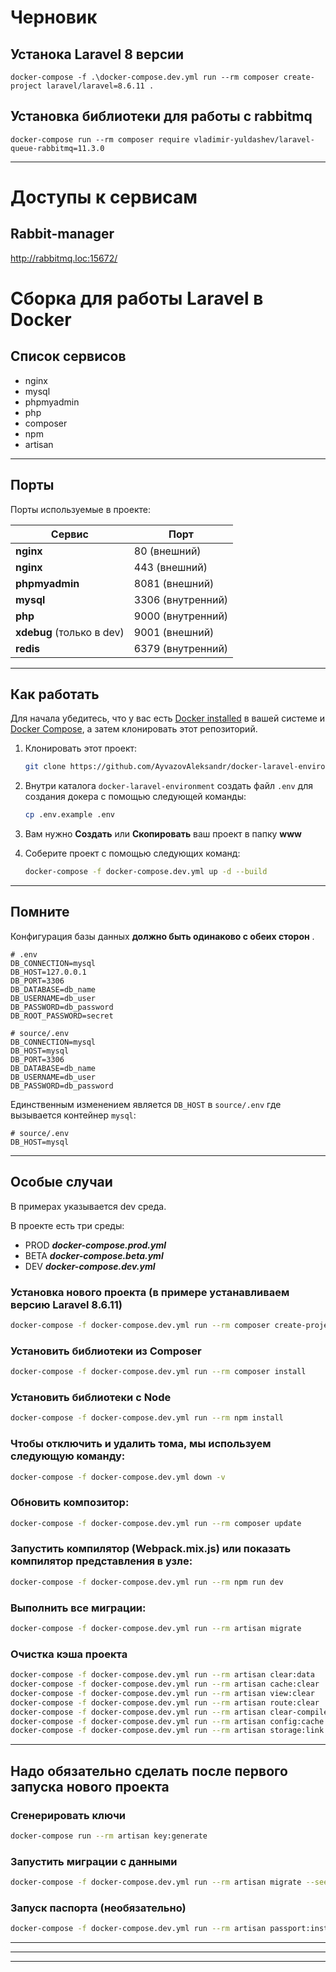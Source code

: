 # Черновик

## Устанока Laravel 8 версии 
```
docker-compose -f .\docker-compose.dev.yml run --rm composer create-project laravel/laravel=8.6.11 .
```

## Установка библиотеки для работы с rabbitmq
```
docker-compose run --rm composer require vladimir-yuldashev/laravel-queue-rabbitmq=11.3.0
```
---
# Доступы к сервисам
## Rabbit-manager
http://rabbitmq.loc:15672/


# Сборка для работы Laravel в Docker

## Список сервисов
* nginx
* mysql
* phpmyadmin
* php
* composer
* npm
* artisan

---
## Порты
Порты используемые в проекте:

| Сервис | Порт |
|--------|----- |
| **nginx** | 80 (внешний) |
| **nginx** | 443 (внешний) |
| **phpmyadmin** | 8081 (внешний) |
| **mysql** | 3306 (внутренний) |
| **php** | 9000 (внутренний) |
| **xdebug** (только в dev) | 9001 (внешний) |
| **redis** | 6379 (внутренний) |

---
## Как работать

Для начала убедитесь, что у вас есть [Docker installed](https://docs.docker.com/) в вашей системе и [Docker Compose](https://docs.docker.com/compose/install/), а затем клонировать этот репозиторий.

1. Клонировать этот проект:

   ```sh
   git clone https://github.com/AyvazovAleksandr/docker-laravel-environment.git
   ```

2. Внутри каталога `docker-laravel-environment` создать файл `.env` для создания докера с помощью следующей команды:

   ```sh
   cp .env.example .env
   ```

3. Вам нужно **Создать** или **Скопировать** ваш проект в папку **www**


4. Соберите проект с помощью следующих команд:

   ```sh
   docker-compose -f docker-compose.dev.yml up -d --build
   ```

---

## Помните

Конфигурация базы данных **должно быть одинаково с обеих сторон** .

```dotenv
# .env
DB_CONNECTION=mysql
DB_HOST=127.0.0.1
DB_PORT=3306
DB_DATABASE=db_name
DB_USERNAME=db_user
DB_PASSWORD=db_password
DB_ROOT_PASSWORD=secret
```

```dotenv
# source/.env
DB_CONNECTION=mysql
DB_HOST=mysql
DB_PORT=3306
DB_DATABASE=db_name
DB_USERNAME=db_user
DB_PASSWORD=db_password
```

Единственным изменением является `DB_HOST` в `source/.env` где вызывается контейнер `mysql`:

```dotenv
# source/.env
DB_HOST=mysql
```

---

## Особые случаи
В примерах указывается dev среда.

В проекте есть три среды:
* PROD ***docker-compose.prod.yml***
* BETA ***docker-compose.beta.yml***
* DEV ***docker-compose.dev.yml***

### Установка нового проекта (в примере устанавливаем версию Laravel 8.6.11)
```sh
docker-compose -f docker-compose.dev.yml run --rm composer create-project laravel/laravel=8.6.11 .
```
### Установить библиотеки из Composer
```sh
docker-compose -f docker-compose.dev.yml run --rm composer install
```

### Установить библиотеки с Node

```sh
docker-compose -f docker-compose.dev.yml run --rm npm install
```

### Чтобы отключить и удалить тома, мы используем следующую команду:

```sh
docker-compose -f docker-compose.dev.yml down -v
```

### Обновить композитор:

```sh
docker-compose -f docker-compose.dev.yml run --rm composer update
```

### Запустить компилятор (Webpack.mix.js) или показать компилятор представления в узле:

```sh
docker-compose -f docker-compose.dev.yml run --rm npm run dev
```

### Выполнить все миграции:

```sh
docker-compose -f docker-compose.dev.yml run --rm artisan migrate
```

### Очистка кэша проекта

```sh
docker-compose -f docker-compose.dev.yml run --rm artisan clear:data
docker-compose -f docker-compose.dev.yml run --rm artisan cache:clear
docker-compose -f docker-compose.dev.yml run --rm artisan view:clear
docker-compose -f docker-compose.dev.yml run --rm artisan route:clear
docker-compose -f docker-compose.dev.yml run --rm artisan clear-compiled
docker-compose -f docker-compose.dev.yml run --rm artisan config:cache
docker-compose -f docker-compose.dev.yml run --rm artisan storage:link
```
---

## Надо обязательно сделать после первого запуска нового проекта

### Сгенерировать ключи

```sh
docker-compose run --rm artisan key:generate
```

### Запустить миграции с данными

```sh
docker-compose -f docker-compose.dev.yml run --rm artisan migrate --seed
```

### Запуск паспорта (необязательно)

```sh
docker-compose -f docker-compose.dev.yml run --rm artisan passport:install
```

----------------------------------------------------------------


---


---





